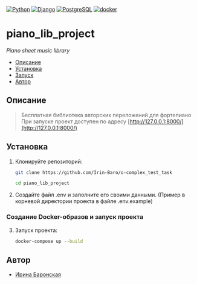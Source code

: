 [![Python](https://img.shields.io/badge/-Python-464646?style=flat-square&logo=Python)](https://www.python.org/)
[![Django](https://img.shields.io/badge/-Django-464646?style=flat-square&logo=Django)](https://www.djangoproject.com/)
[![PostgreSQL](https://img.shields.io/badge/-PostgreSQL-464646?style=flat-square&logo=PostgreSQL)](https://www.postgresql.org/)
[![docker](https://img.shields.io/badge/-Docker-464646?style=flat-square&logo=docker)](https://www.docker.com/)

# piano_lib_project
_Piano sheet music library_

- [Описание](#description)
- [Установка](#run)
- [Запуск](#docker)
- [Автор](#author)

## Описание <a id=description></a>
>Бесплатная библиотека авторских переложений для фортепиано
При запуске проект доступен по адресу [http://127.0.0.1:8000/](http://127.0.0.1:8000/)


## Установка <a id=run></a>

1. Клонируйте репозиторий:

    ```sh
    git clone https://github.com/Irin-Baro/o-complex_test_task
    ```
    ```sh
    cd piano_lib_project
    ```
2. Создайте файл .env и заполните его своими данными. (Пример в корневой директории проекта в файле .env.example)

### Создание Docker-образов и запуск проекта <a id=docker></a>

3. Запуск проекта:

    ```sh
    docker-compose up --build
    ```

## Автор <a id=author></a>
 
- [Ирина Баронская](https://t.me/irin_baro)